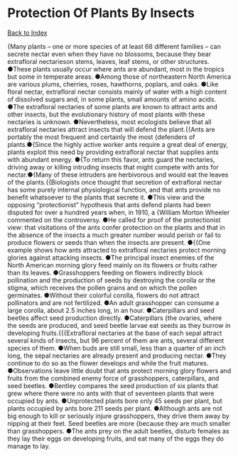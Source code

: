 # Protection Of Plants By Insects
[Back to Index](https://github.com/windows10010/tpoExtractor/blog/master/README.md)

{Many plants – one or more species of at least 68 different families – can secrete nectar even when they have no blossoms, because they bear extrafloral nectarieson stems, leaves, leaf stems, or other structures. ●These plants usually occur where ants are abundant, most in the tropics but some in temperate areas. ●Among those of northeastern North America are various plums, cherries, roses, hawthorns, poplars, and oaks. ●Like floral nectar, extrafloral nectar consists mainly of water with a high content of dissolved sugars and, in some plants, small amounts of amino acids. ●The extrafloral nectaries of some plants are known to attract ants and other insects, but the evolutionary history of most plants with these nectaries is unknown. ●Nevertheless, most ecologists believe that all extrafloral nectaries attract insects that will defend the plant.{{Ants are portably the most frequent and certainly the most {defenders of plants.●{Since the highly active worker ants require a great deal of energy, plants exploit this need by providing extrafloral nectar that supplies ants with abundant energy. ●{To return this favor, ants guard the nectaries, driving away or killing intruding insects that might compete with ants for nectar.●{Many of these intruders are herbivorous and would eat the leaves of the plants.{{Biologists once thought that secretion of extrafloral nectar has some purely internal physiological function, and that ants provide no benefit whatsoever to the plants that secrete it. ●This view and the opposing “protectionist” hypothesis that ants defend plants had been disputed for over a hundred years when, in 1910, a {William Morton Wheeler commented on the controversy. ●He called for proof of the protectionist view: that visitations of the ants confer protection on the plants and that in the absence of the insects a much greater number would perish or fail to produce flowers or seeds than when the insects are present. ●{{One example shows how ants attracted to extrafloral nectaries protect morning glories against attacking insects. ●The principal insect enemies of the North American morning glory feed mainly on its flowers or fruits rather than its leaves. ●Grasshoppers feeding on flowers indirectly block pollination and the production of seeds by destroying the corolla or the stigma, which receives the pollen grains and on which the pollen germinates. ●Without their colorful corolla, flowers do not attract pollinators and are not fertilized. ●An adult grasshopper can consume a large corolla, about 2.5 inches long, in an hour. ●Caterpillars and seed beetles affect seed production directly. ●Caterpillars {the ovaries, where the seeds are produced, and seed beetle larvae eat seeds as they burrow in developing fruits.{{{Extrafloral nectaries at the base of each sepal attract several kinds of insects, but 96 percent of them are ants, several different species of them. ●When buds are still small, less than a quarter of an inch long, the sepal nectaries are already present and producing nectar. ●They continue to do so as the flower develops and while the fruit matures. ●Observations leave little doubt that ants protect morning glory flowers and fruits from the combined enemy force of grasshoppers, caterpillars, and seed beetles. ●Bentley compares the seed production of six plants that grew where there were no ants with that of seventeen plants that were occupied by ants. ●Unprotected plants bore only 45 seeds per plant, but plants occupied by ants bore 211 seeds per plant. ●Although ants are not big enough to kill or seriously injure grasshoppers, they drive them away by nipping at their feet. Seed beetles are more {because they are much smaller than grasshoppers. ●The ants prey on the adult beetles, disturb females as they lay their eggs on developing fruits, and eat many of the eggs they do manage to lay.